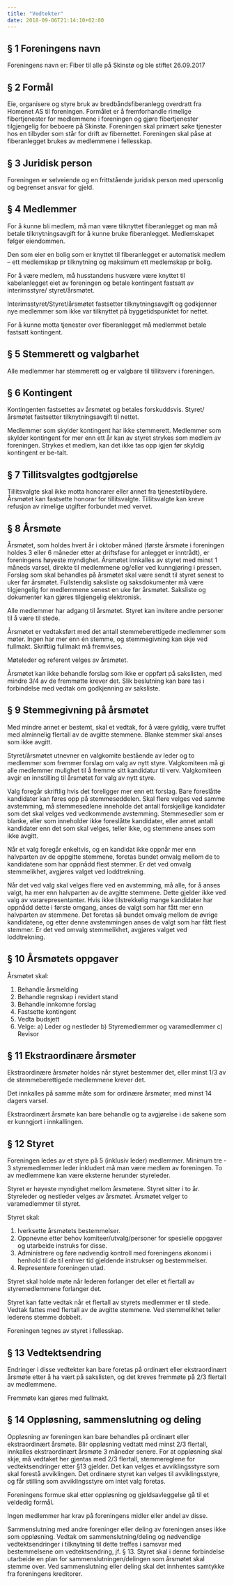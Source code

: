 ```yaml
---
title: "Vedtekter"
date: 2018-09-06T21:14:10+02:00
---
```


## § 1	Foreningens navn

Foreningens navn er: Fiber til alle på Skinstø  og ble stiftet 26.09.2017

## § 2	Formål

Eie, organisere og styre bruk av bredbåndsfiberanlegg overdratt fra Homenet AS til foreningen. Formålet er å fremforhandle rimelige fibertjenester for medlemmene i foreningen og gjøre fibertjenester tilgjengelig for beboere på Skinstø. Foreningen skal primært søke tjenester hos en tilbyder som står for drift av fibernettet. Foreningen skal påse at fiberanlegget brukes av medlemmene i fellesskap.

## § 3	Juridisk person

Foreningen er selveiende og en frittstående juridisk person med upersonlig og begrenset ansvar for gjeld.

## § 4	Medlemmer
For å kunne bli medlem, må man være tilknyttet fiberanlegget og man må betale tilknytningsavgift for å kunne bruke fiberanlegget. Medlemskapet følger eiendommen.

Den som eier en bolig som er knyttet til fiberanlegget er automatisk medlem – ett medlemskap pr tilknytning og maksimum ett medlemskap pr bolig.

For å være medlem, må husstandens husvære være knyttet til kabelanlegget eiet av foreningen og betale kontingent fastsatt av interimsstyre/ styret/årsmøtet.

Interimsstyret/Styret/årsmøtet fastsetter tilknytningsavgift og godkjenner nye medlemmer som ikke var tilknyttet på byggetidspunktet for nettet.

For å kunne motta tjenester over fiberanlegget må medlemmet betale fastsatt kontingent.

## § 5	Stemmerett og valgbarhet

Alle medlemmer har stemmerett og er valgbare til tillitsverv i foreningen.

## § 6	Kontingent

Kontingenten fastsettes av årsmøtet og betales forskuddsvis. Styret/årsmøtet fastsetter tilknytningsavgift til nettet.

Medlemmer som skylder kontingent har ikke stemmerett.
Medlemmer som skylder kontingent for mer enn ett år kan av styret strykes som medlem av foreningen. Strykes et medlem, kan det ikke tas opp igjen før skyldig kontingent er be-talt.

## § 7	Tillitsvalgtes godtgjørelse

Tillitsvalgte skal ikke motta honorarer eller annet fra tjenestetilbydere. Årsmøtet kan fastsette honorar for tillitsvalgte. Tillitsvalgte kan kreve refusjon av rimelige utgifter forbundet med vervet.

## § 8	Årsmøte

Årsmøtet, som holdes hvert år i oktober måned (første årsmøte i foreningen holdes 3 eller 6 måneder etter at driftsfase for anlegget er inntrådt), er foreningens høyeste myndighet.
Årsmøtet innkalles av styret med minst 1 måneds varsel, direkte til medlemmene og/eller ved kunngjøring i pressen. Forslag som skal behandles på årsmøtet skal være sendt til styret senest to uker før årsmøtet. Fullstendig saksliste og saksdokumenter må være tilgjengelig for medlemmene senest en uke før årsmøtet. Saksliste og dokumenter kan gjøres tilgjengelig elektronisk.

Alle medlemmer har adgang til årsmøtet.  Styret kan invitere andre personer til å være til stede.

Årsmøtet er vedtaksført med det antall stemmeberettigede medlemmer som møter. Ingen har mer enn én stemme, og stemmegivning kan skje ved fullmakt. Skriftlig fullmakt må fremvises.

Møteleder og referent velges av årsmøtet.

Årsmøtet kan ikke behandle forslag som ikke er oppført på sakslisten, med mindre 3/4 av de fremmøtte krever det. Slik beslutning kan bare tas i forbindelse med vedtak om godkjenning av saksliste.

## § 9	Stemmegivning på årsmøtet

Med mindre annet er bestemt, skal et vedtak, for å være gyldig, være truffet med alminnelig flertall av de avgitte stemmene. Blanke stemmer skal anses som ikke avgitt.

Styret/årsmøtet utnevner en valgkomite bestående av leder og to medlemmer som fremmer forslag om valg av nytt styre. Valgkomiteen må gi alle medlemmer mulighet til å fremme sitt kandidatur til verv. Valgkomiteen avgir en innstilling til årsmøtet for valg av nytt styre.

Valg foregår skriftlig hvis det foreligger mer enn ett forslag. Bare foreslåtte kandidater kan føres opp på stemmeseddelen. Skal flere velges ved samme avstemming, må stemmesedlene inneholde det antall forskjellige kandidater som det skal velges ved vedkommende avstemming. Stemmesedler som er blanke, eller som inneholder ikke foreslåtte kandidater, eller annet antall kandidater enn det som skal velges, teller ikke, og stemmene anses som ikke avgitt.

Når et valg foregår enkeltvis, og en kandidat ikke oppnår mer enn halvparten av de oppgitte stemmene, foretas bundet omvalg mellom de to kandidatene som har oppnådd flest stemmer. Er det ved omvalg stemmelikhet, avgjøres valget ved loddtrekning.

Når det ved valg skal velges flere ved en avstemming, må alle, for å anses valgt, ha mer enn halvparten av de avgitte stemmene. Dette gjelder ikke ved valg av vararepresentanter. Hvis ikke tilstrekkelig mange kandidater har oppnådd dette i første omgang, anses de valgt som har fått mer enn halvparten av stemmene. Det foretas så bundet omvalg mellom de øvrige kandidatene, og etter denne avstemmingen anses de valgt som har fått flest stemmer. Er det ved omvalg stemmelikhet, avgjøres valget ved loddtrekning.

## § 10	Årsmøtets oppgaver

Årsmøtet skal:

1.	Behandle årsmelding
2.	Behandle regnskap i revidert stand
3.	Behandle innkomne forslag
4.	Fastsette kontingent
5.	Vedta budsjett
6.	Velge:
	a) Leder og nestleder
	b) Styremedlemmer og varamedlemmer
	c) Revisor

## § 11	Ekstraordinære årsmøter

Ekstraordinære årsmøter holdes når styret bestemmer det, eller minst 1/3 av de stemmeberettigede medlemmene krever det.

Det innkalles på samme måte som for ordinære årsmøter, med minst 14 dagers varsel.

Ekstraordinært årsmøte kan bare behandle og ta avgjørelse i de sakene som er kunngjort i innkallingen.

## § 12	Styret

Foreningen ledes av et styre på 5 (inklusiv leder) medlemmer. Minimum tre - 3 styremedlemmer leder inkludert må man være medlem av foreningen. To av medlemmene kan være eksterne herunder styreleder.

Styret er høyeste myndighet mellom årsmøtene. Styret sitter i to år. Styreleder og nestleder velges av årsmøtet. Årsmøtet velger to varamedlemmer til styret.

Styret skal:

1.	Iverksette årsmøtets bestemmelser.
2.	Oppnevne etter behov komiteer/utvalg/personer for spesielle oppgaver og utarbeide instruks for disse.
3.	Administrere og føre nødvendig kontroll med foreningens økonomi i henhold til de til enhver tid gjeldende instrukser og bestemmelser.
4.	Representere foreningen utad.

Styret skal holde møte når lederen forlanger det eller et flertall av styremedlemmene forlanger det.

Styret kan fatte vedtak når et flertall av styrets medlemmer er til stede. Vedtak fattes med flertall av de avgitte stemmene. Ved stemmelikhet teller lederens stemme dobbelt.

Foreningen tegnes av styret i fellesskap.

## § 13	Vedtektsendring

Endringer i disse vedtekter kan bare foretas på ordinært eller ekstraordinært årsmøte etter å ha vært på sakslisten, og det kreves fremmøte på 2/3 flertall av medlemmene.

Fremmøte kan gjøres med fullmakt.

## § 14	Oppløsning, sammenslutning og deling

Oppløsning av foreningen kan bare behandles på ordinært eller ekstraordinært årsmøte. Blir oppløsning vedtatt med minst 2/3 flertall, innkalles ekstraordinært årsmøte 3 måneder senere. For at oppløsning skal skje, må vedtaket her gjentas med 2/3 flertall, stemmereglene for vedtektsendringer etter §13 gjelder. Det kan velges et avviklingsstyre som skal forestå avviklingen. Det ordinære styret kan velges til avviklingsstyre, og får stilling som avviklingsstyre om intet valg foretas.

Foreningens formue skal etter oppløsning og gjeldsavleggelse gå til et veldedig formål.

Ingen medlemmer har krav på foreningens midler eller andel av disse.

Sammenslutning med andre foreninger eller deling av foreningen anses ikke som oppløsning.
Vedtak om sammenslutning/deling og nødvendige vedtektsendringer i tilknytning til dette treffes i samsvar med bestemmelsene om vedtektsendring, jf. § 13. Styret skal i denne forbindelse utarbeide en plan for sammenslutningen/delingen som årsmøtet skal stemme over. Ved sammenslutning eller deling skal det innhentes samtykke fra foreningens kreditorer.
